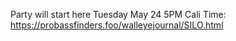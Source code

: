 Party will start here Tuesday May 24 5PM Cali Time: https://probassfinders.foo/walleyejournal/SILO.html
